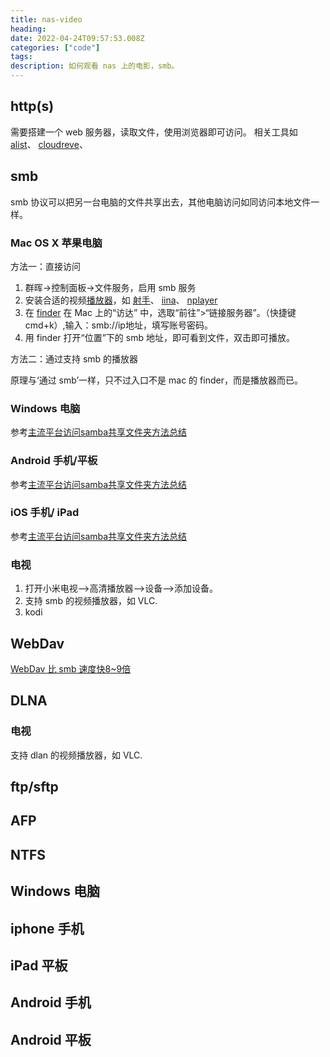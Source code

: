 ```yaml
---
title: nas-video 
heading:
date: 2022-04-24T09:57:53.008Z
categories: ["code"]
tags: 
description: 如何观看 nas 上的电影，smb。
---
```


## http(s)

需要搭建一个 web 服务器，读取文件，使用浏览器即可访问。
相关工具如 [alist](https://github.com/Xhofe/alist/blob/v2/README_cn.md)、 [cloudreve](https://github.com/cloudreve/Cloudreve)、 

## smb 

smb 协议可以把另一台电脑的文件共享出去，其他电脑访问如同访问本地文件一样。

### Mac OS X 苹果电脑
方法一：直接访问
1. 群晖->控制面板->文件服务，启用 smb 服务
2. 安装合适的视频[播放器](https://www.yinxiang.com/everhub/note/5c17a619-ad6a-4d82-8a5d-1fa1d4d647b2)，如 [射手](https://www.splayer.org/)、 [iina](https://github.com/iina/iina)、 [nplayer](https://apps.apple.com/cn/app/nplayer/id1451273814)
3. 在 [finder](https://support.apple.com/zh-cn/guide/mac-help/mchlp1236/mac) 在 Mac 上的“访达” 中，选取“前往”>“链接服务器”。（快捷键 cmd+k）,输入：smb://ip地址，填写账号密码。
4. 用 finder 打开“位置”下的 smb 地址，即可看到文件，双击即可播放。

方法二：通过支持 smb 的播放器

原理与‘通过 smb’一样，只不过入口不是 mac 的 finder，而是播放器而已。


### Windows 电脑
参考[主流平台访问samba共享文件夹方法总结](https://github.com/wupanhao/wupanhao.github.io/issues/1)

### Android 手机/平板
参考[主流平台访问samba共享文件夹方法总结](https://github.com/wupanhao/wupanhao.github.io/issues/1)

### iOS 手机/ iPad
参考[主流平台访问samba共享文件夹方法总结](https://github.com/wupanhao/wupanhao.github.io/issues/1)

### 电视

1. 打开小米电视–>高清播放器–>设备–>添加设备。
2. 支持 smb 的视频播放器，如 VLC.
3. kodi
 


## WebDav

[WebDav 比 smb 速度快8~9倍](https://serverdiary.com/featured/webdav-vs-samba-cifs-file-system-write-and-read-speed-test/)


## DLNA

### 电视
支持 dlan 的视频播放器，如 VLC.


## ftp/sftp

## AFP

## NTFS 













## Windows 电脑

## iphone 手机

## iPad 平板


## Android 手机

## Android 平板










